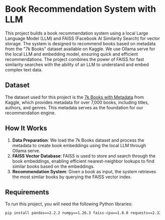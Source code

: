 # Book Recommendation System with LLM

This project builds a book recommendation system using a local Large Language Model (LLM) and FAISS (Facebook AI Similarity Search) for vector storage. The system is designed to recommend books based on metadata from the "7k Books" dataset available on Kaggle. We use Ollama serve for the local LLM and embedding model, ensuring quick and efficient recommendations. The project combines the power of FAISS for fast similarity searches with the ability of an LLM to understand and embed complex text data.

## Dataset

The dataset used for this project is the [7k Books with Metadata](https://www.kaggle.com/datasets/dylanjcastillo/7k-books-with-metadata) from Kaggle, which provides metadata for over 7,000 books, including titles, authors, and genres. This metadata serves as the foundation for our recommendation engine.

## How It Works

1. **Data Preparation**: We load the 7k Books dataset and process the metadata to create book embeddings using the local LLM through Ollama serve.
2. **FAISS Vector Database**: FAISS is used to store and search through the book embeddings, enabling efficient nearest-neighbor lookups to find similar books based on the embeddings.
3. **Recommendation System**: Given a book as input, the system retrieves the most similar books by querying the FAISS vector index.

## Requirements

To run this project, you will need the following Python libraries:

```bash
pip install pandas==2.2.2 numpy==1.26.3 faiss-cpu==1.8.0 requests==2.32.3 rich tqdm

```

